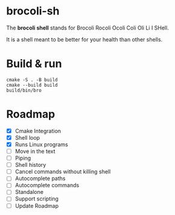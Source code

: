 # brocoli-sh

The **brocoli shell** stands for Brocoli Rocoli Ocoli Coli Oli Li I SHell.

It is a shell meant to be better for your health than other shells.

# Build & run
```
cmake -S . -B build
cmake --build build
build/bin/bro
```
# Roadmap

- [X] Cmake Integration
- [X] Shell loop
- [X] Runs Linux programs
- [ ] Move in the text
- [ ] Piping
- [ ] Shell history
- [ ] Cancel commands without killing shell
- [ ] Autocomplete paths
- [ ] Autocomplete commands
- [ ] Standalone
- [ ] Support scripting
- [ ] Update Roadmap
